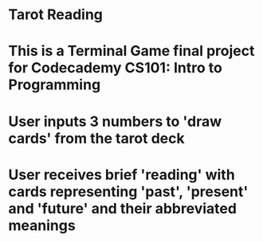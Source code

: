 # Tarot Reading 
# This is a Terminal Game final project for Codecademy CS101: Intro to Programming
# User inputs 3 numbers to 'draw cards' from the tarot deck
# User receives brief 'reading' with cards representing 'past', 'present' and 'future' and their abbreviated meanings
